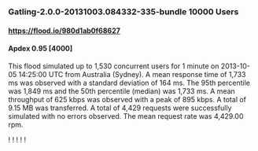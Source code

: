 
### Gatling-2.0.0-20131003.084332-335-bundle 10000 Users
#### https://flood.io/980d1ab0f68627
#### Apdex 0.95 [4000]
This flood simulated up to 1,530 concurrent users for 1 minute on  2013-10-05 14:25:00 UTC from Australia (Sydney). A mean response time of 1,733 ms was observed with a standard deviation of 164 ms. The 95th percentile was 1,849 ms and the 50th percentile (median) was 1,733 ms. A mean throughput of 625 kbps was observed with a peak of 895 kbps. A total of 9.15 MB was transferred. A total of 4,429 requests were successfully simulated with no errors observed. The mean request rate was 4,429.00 rpm. 

\![](./gc/980d1ab0f68627/tenured_size.jpg)
\![](./gc/980d1ab0f68627/collection_pause_time.jpg)
\![](./gc/980d1ab0f68627/cpu_real.jpg)
\![](./gc/980d1ab0f68627/promoted_size.jpg)
\![](./gc/980d1ab0f68627/young_size.jpg)

